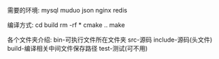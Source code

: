 需要的环境:
mysql
muduo
json
nginx
redis

编译方式:
cd build
rm -rf *
cmake ..
make

各个文件夹介绍:
bin-可执行文件所在文件夹
src-源码
include-源码(头文件)
build-编译相关中间文件保存路径
test-测试(可不用)
